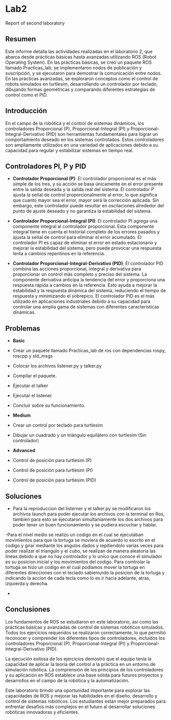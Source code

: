 # Lab2
Report of second laboratory

## Resumen
Este informe detalla las actividades realizadas en el laboratorio 2, que abarca desde prácticas básicas hasta avanzadas utilizando ROS (Robot Operating System). En las prácticas básicas, se creó un paquete ROS llamado Practicas_lab, se implementaron nodos de publicación y suscripción, y se ejecutaron para demostrar la comunicación entre nodos. En las prácticas avanzadas, se exploraron conceptos como el control de robots simulados en turtlesim, desarrollando un controlador por teclado, dibujando formas geométricas y comparando diferentes estrategias de control como el PID.

## Introducción

En el campo de la robótica y el control de sistemas dinámicos, los controladores Proporcional (P), Proporcional-Integral (PI) y Proporcional-Integral-Derivativo (PID) son herramientas fundamentales para lograr un comportamiento deseado en los sistemas controlados. Estos controladores son ampliamente utilizados en una variedad de aplicaciones debido a su capacidad para regular y estabilizar sistemas en tiempo real.

## Controladores PI, P y PID

- **Controlador Proporcional (P)**: El controlador proporcional es el más simple de los tres, y su acción se basa únicamente en el error presente entre la salida deseada y la salida real del sistema. El controlador P ajusta la señal de control proporcionalmente al error, lo que significa que cuanto mayor sea el error, mayor será la corrección aplicada. Sin embargo, este controlador puede resultar en oscilaciones alrededor del punto de ajuste deseado y no garantiza la estabilidad del sistema.

- **Controlador Proporcional-Integral (PI)**: El controlador PI agrega una componente integral al controlador proporcional. Esta componente integral tiene en cuenta el historial completo de los errores pasados y ajusta la señal de control para eliminar el error acumulado. El controlador PI es capaz de eliminar el error en estado estacionario y mejorar la estabilidad del sistema, pero puede provocar una respuesta lenta a cambios repentinos en la referencia.

- **Controlador Proporcional-Integral-Derivativo (PID)**: El controlador PID combina las acciones proporcional, integral y derivativa para proporcionar un control más completo y preciso del sistema. La componente derivativa anticipa la tendencia del error y proporciona una respuesta rápida a cambios en la referencia. Esto ayuda a mejorar la estabilidad y la respuesta dinámica del sistema, reduciendo el tiempo de respuesta y minimizando el sobrepico. El controlador PID es el más utilizado en aplicaciones industriales debido a su capacidad para controlar una amplia gama de sistemas con diferentes características dinámicas.

## Problemas

- **Basic**
- Crear un paquete llamado Practicas_lab de ros con dependencias rospy, roscpp y std_msgs
- Colocar los archivos listener.py y talker.py
- Compilar el paquete.
- Ejecutar el talker
- Ejecutar el listener
- Concluir sobre su funcionamiento.
  
- **Medium**
- Crear un control por teclado para turtlesim
- Dibujar un cuadrado y un triángulo equilátero con turtlesim (Sin controlador)
  
- **Advanced**
- Control de posición para turtlesim (P)
- Control de posición para turtlesim (PI)
- Control de posición para turtlesim (PID)

## Soluciones  

- Para la reproduccion del listerner y el talker.py se modificaron los archivos launch para poder ejecutar los archivos con la terminal en Ros, tambien para esto se ejecutaron simultaniamente los dos archivos para poder tener un buen funcionamiento y se pudiera escuchar y hablar.
  
-Para el nivel medio se realizo un codigo en el cual se ejecutaban movimientos para que la tortuga se moviera de acuerdo lo escrito en el codigo y girar mediante los angulos dados y repitiendolo varias veces para poder realizar el triangulo y el cubo, se realizan de manera aleatoria las lineas debido a que no hay controlador y lo unico que conoce el simulador es su posicion inicial y los movimientos del codigo. Para comtrolar la tortuga se hizo un codigo en el cual podiamos mover la tortuga en diferentes direcciones con el teclado sabiem¡ndo la posicion de la tortuga y indicando la accion de cada tecla como lo es ir hacia adelante, atras, izquierda y derecha.

-

    
## Conclusiones

Los fundamentos de ROS se estudiaron en este laboratorio, así como las prácticas básicas y avanzadas de control de sistemas robóticos simulados. Todos los ejercicios requeridos se realizaron correctamente, lo que permitió reconocer y comprender los diferentes tipos de controladores, incluidos los controladores Proporcional (P), Proporcional-Integral (PI) y Proporcional-Integral-Derivativo (PID).

La ejecución exitosa de los ejercicios demostró que el equipo tenía la capacidad de aplicar la teoría del control a la práctica en un entorno de simulación robótica. La comprensión de los principios de los controladores y su aplicación en ROS establece una base sólida para futuros proyectos y desarrollos en el campo de la robótica y la automatización.

Este laboratorio brindó una oportunidad importante para explorar las capacidades de ROS y mejorar las habilidades en el diseño, desarrollo y control de sistemas robóticos. Los estudiantes están mejor preparados para enfrentar desafíos más complejos en el futuro al desarrollar soluciones robóticas innovadoras y eficientes.

